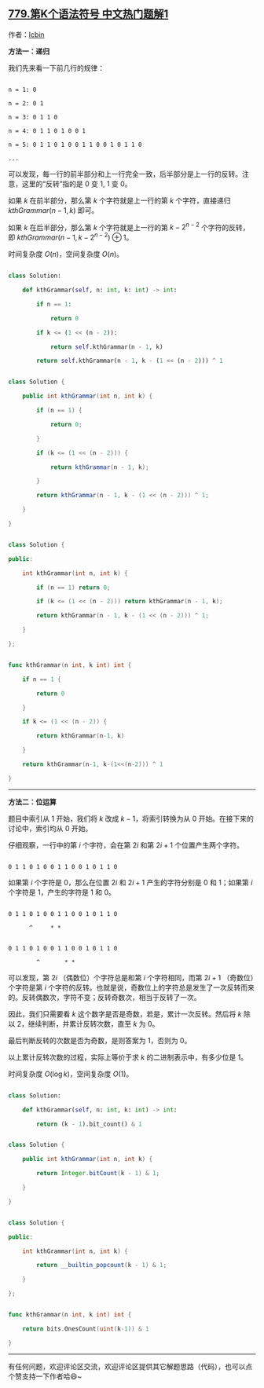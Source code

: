 ## [779.第K个语法符号 中文热门题解1](https://leetcode.cn/problems/k-th-symbol-in-grammar/solutions/100000/by-lcbin-2eyj)

作者：[lcbin](https://leetcode.cn/u/lcbin)



**方法一：递归**

我们先来看一下前几行的规律：

```
n = 1: 0
n = 2: 0 1
n = 3: 0 1 1 0
n = 4: 0 1 1 0 1 0 0 1
n = 5: 0 1 1 0 1 0 0 1 1 0 0 1 0 1 1 0
...
```

可以发现，每一行的前半部分和上一行完全一致，后半部分是上一行的反转。注意，这里的“反转”指的是 $0$ 变 $1$, $1$ 变 $0$。

如果 $k$ 在前半部分，那么第 $k$ 个字符就是上一行的第 $k$ 个字符，直接递归 $kthGrammar(n - 1, k)$ 即可。

如果 $k$ 在后半部分，那么第 $k$ 个字符就是上一行的第 $k - 2^{n - 2}$ 个字符的反转，即 $kthGrammar(n - 1, k - 2^{n - 2}) \oplus 1$。

时间复杂度 $O(n)$，空间复杂度 $O(n)$。


```python [sol1-Python3]
class Solution:
    def kthGrammar(self, n: int, k: int) -> int:
        if n == 1:
            return 0
        if k <= (1 << (n - 2)):
            return self.kthGrammar(n - 1, k)
        return self.kthGrammar(n - 1, k - (1 << (n - 2))) ^ 1
```


```java [sol1-Java]
class Solution {
    public int kthGrammar(int n, int k) {
        if (n == 1) {
            return 0;
        }
        if (k <= (1 << (n - 2))) {
            return kthGrammar(n - 1, k);
        }
        return kthGrammar(n - 1, k - (1 << (n - 2))) ^ 1;
    }
}
```


```cpp [sol1-C++]
class Solution {
public:
    int kthGrammar(int n, int k) {
        if (n == 1) return 0;
        if (k <= (1 << (n - 2))) return kthGrammar(n - 1, k);
        return kthGrammar(n - 1, k - (1 << (n - 2))) ^ 1;
    }
};
```




```go [sol1-Go]
func kthGrammar(n int, k int) int {
	if n == 1 {
		return 0
	}
	if k <= (1 << (n - 2)) {
		return kthGrammar(n-1, k)
	}
	return kthGrammar(n-1, k-(1<<(n-2))) ^ 1
}
```

----

**方法二：位运算**

题目中索引从 $1$ 开始，我们将 $k$ 改成 $k-1$，将索引转换为从 $0$ 开始。在接下来的讨论中，索引均从 $0$ 开始。

仔细观察，一行中的第 $i$ 个字符，会在第 $2i$ 和第 $2i+1$ 个位置产生两个字符。

```
0 1 1 0 1 0 0 1 1 0 0 1 0 1 1 0
```

如果第 $i$ 个字符是 $0$，那么在位置 $2i$ 和 $2i+1$ 产生的字符分别是 $0$ 和 $1$；如果第 $i$ 个字符是 $1$，产生的字符是 $1$ 和 $0$。

```
0 1 1 0 1 0 0 1 1 0 0 1 0 1 1 0
      ^     * *
```

```
0 1 1 0 1 0 0 1 1 0 0 1 0 1 1 0
        ^       * *
```

可以发现，第 $2i$ （偶数位）个字符总是和第 $i$ 个字符相同，而第 $2i+1$ （奇数位）个字符是第 $i$ 个字符的反转。也就是说，奇数位上的字符总是发生了一次反转而来的。反转偶数次，字符不变；反转奇数次，相当于反转了一次。

因此，我们只需要看 $k$ 这个数字是否是奇数，若是，累计一次反转。然后将 $k$ 除以 $2$，继续判断，并累计反转次数，直至 $k$ 为 $0$。

最后判断反转的次数是否为奇数，是则答案为 $1$，否则为 $0$。

以上累计反转次数的过程，实际上等价于求 $k$ 的二进制表示中，有多少位是 $1$。

时间复杂度 $O(\log k)$，空间复杂度 $O(1)$。




```python [sol2-Python3]
class Solution:
    def kthGrammar(self, n: int, k: int) -> int:
        return (k - 1).bit_count() & 1
```




```java [sol2-Java]
class Solution {
    public int kthGrammar(int n, int k) {
        return Integer.bitCount(k - 1) & 1;
    }
}
```




```cpp [sol2-C++]
class Solution {
public:
    int kthGrammar(int n, int k) {
        return __builtin_popcount(k - 1) & 1;
    }
};
```


```go [sol2-Go]
func kthGrammar(n int, k int) int {
	return bits.OnesCount(uint(k-1)) & 1
}
```

---

有任何问题，欢迎评论区交流，欢迎评论区提供其它解题思路（代码），也可以点个赞支持一下作者哈😄~